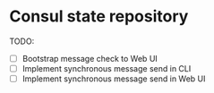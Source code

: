 # Consul state repository

TODO:

- [ ] Bootstrap message check to Web UI
- [ ] Implement synchronous message send in CLI
- [ ] Implement synchronous message send in Web UI
